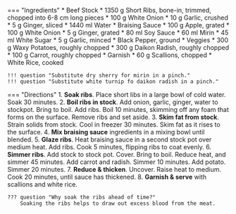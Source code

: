 === "Ingredients"
    * Beef Stock
        * 1350 g Short Ribs, bone-in, trimmed, chopped into 6-8 cm long pieces
        * 100 g White Onion
        * 10 g Garlic, crushed
        * 5 g Ginger, sliced
        * 1440 ml Water
    * Braising Sauce
        * 100 g Apple, grated
        * 100 g White Onion
        * 5 g Ginger, grated
        * 80 ml Soy Sauce
        * 60 ml Mirin
        * 45 ml White Sugar
        * 5 g Garlic, minced
        * Black Pepper, ground
    * Veggies
        * 300 g Waxy Potatoes, roughly chopped
        * 300 g Daikon Radish, roughly chopped
        * 100 g Carrot, roughly chopped
    * Garnish
        * 60 g Scallions, chopped
        * White Rice, cooked

    !!! question "Substitute dry sherry for mirin in a pinch."
    !!! question "Substitute white turnip fo daikon radish in a pinch."


=== "Directions"
    1. **Soak ribs**. Place short libs in a large bowl of cold water. Soak 30 minutes.
    2. **Boil ribs in stock**. Add onion, garlic, ginger, water to stockpot. Bring to boil. Add ribs. Boil 10 minutes, skimming off any foam that forms on the surface. Remove ribs and set aside.
    3. **Skim fat from stock**. Strain solids from stock. Cool in freezer 30 minutes. Skim fat as it rises to the surface.
    4. **Mix braising sauce** ingredients in a mixing bowl until blended.
    5. **Glaze ribs**. Heat braising sauce in a second stock pot over medium heat. Add ribs. Cook 5 minutes, flipping ribs to coat evenly.
    6. **Simmer ribs**. Add stock to stock pot. Cover. Bring to boil. Reduce heat, and simmer 45 minutes. Add carrot and radish. Simmer 10 minutes. Add potato. Simmer 20 minutes.
    7. **Reduce & thicken**. Uncover. Raise heat to medium. Cook 20 minutes, until sauce has thickened.
    8. **Garnish & serve** with scallions and white rice.

    ??? question "Why soak the ribs ahead of time?"
        Soaking the ribs helps to draw out excess blood from the meat.

[^1]:
    Kevin. ["Galbijjim (Korean Braised Beef Short Ribs) Recipe."](https://www.theminichef.com/galbijjim/) The Mini Chef. 26 September 2020. Accessed 2020.
